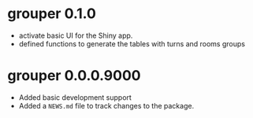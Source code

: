 # grouper 0.1.0

* activate basic UI for the Shiny app.
* defined functions to generate the tables with turns and rooms groups

# grouper 0.0.0.9000

* Added basic development support
* Added a `NEWS.md` file to track changes to the package.
